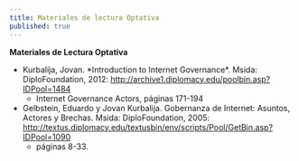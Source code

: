 ```yaml
---
title: Materiales de lectura Optativa
published: true
---
```



**Materiales de Lectura Optativa**
<ul><li>Kurbalija, Jovan. *Introduction to Internet Governance*. Msida: DiploFoundation, 2012: <a href="http://archive1.diplomacy.edu/poolbin.asp?IDPool=1484" target="_blank">http://archive1.diplomacy.edu/poolbin.asp?IDPool=1484</a>
<ul><li>Internet Governance Actors, páginas 171-194
</ul>
<li>Gelbstein, Eduardo y Jovan Kurbalija. Gobernanza de Internet: Asuntos, Actores y Brechas. Msida: DiploFoundation, 2005: <a href="http://textus.diplomacy.edu/textusbin/env/scripts/Pool/GetBin.asp?IDPool=1090" target="_blank">http://textus.diplomacy.edu/textusbin/env/scripts/Pool/GetBin.asp?IDPool=1090</a>  
<ul><li>páginas 8-33. 
</ul></ul>
